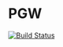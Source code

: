 # PGW
[![Build Status](https://travis-ci.org/crkirby/PGW.svg?branch=master)](https://travis-ci.org/crkirby/PGW)